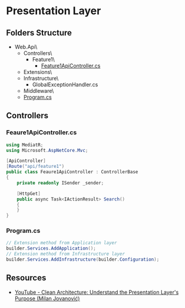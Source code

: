 # Presentation Layer
## Folders Structure
* Web.Api\
  * Controllers\
    * Feature1\
      * [Feature1ApiController.cs](#feature1apicontrollercs)
  * Extensions\
  * Infrastructure\
    * GlobalExceptionHandler.cs
  * Middleware\
  * [Program.cs](#programcs)

## Controllers
### Feaure1ApiController.cs
```csharp
using MediatR;
using Microsoft.AspNetCore.Mvc;

[ApiController]
[Route("api/feature1")
public class Feaure1ApiController : ControllerBase
{
    private readonly ISender _sender;

    [HttpGet]
    public async Task<IActionResult> Search()
    {
    }
}
```

### Program.cs
```csharp
// Extension method from Application layer
builder.Services.AddApplication();
// Extension method from Infrastructure layer
builder.Services.AddInfrastructure(builder.Configuration);
```

## Resources
* [YouTube - Clean Architecture: Understand the Presentation Layer's Purpose (Milan Jovanović)](https://www.youtube.com/watch?v=trW-v4Gb0l0)
